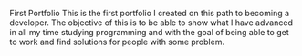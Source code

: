 First Portfolio
This is the first portfolio I created on this path to becoming a developer. The objective of this is to be able to show what I have advanced in all my time studying programming and with the goal of being able to get to work and find solutions for people with some problem.


